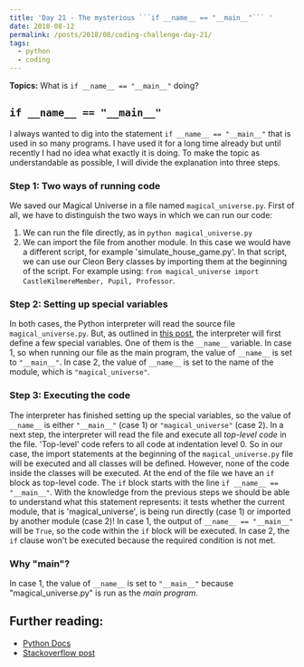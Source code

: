 ```yaml
---
title: 'Day 21 - The mysterious ```if __name__ == "__main__"``` '
date: 2018-08-12
permalink: /posts/2018/08/coding-challenge-day-21/
tags:
  - python
  - coding
---
```


**Topics:** What is ```if __name__ == "__main__"``` doing?

## ```if __name__ == "__main__"```

I always wanted to dig into the statement ```if __name__ == "__main__"``` that is used in so many programs. I have used it for a long time already but until recently I had no idea what exactly it is doing. To make the topic as understandable as possible, I will divide the explanation into three steps.

### Step 1: Two ways of running code

We saved our Magical Universe in a file named ```magical_universe.py```. First of all, we have to distinguish the two ways in which we can run our code:   
1. We can run the file directly, as in ```python magical_universe.py```   
2. We can import the file from another module. In this case we would have a different script, for example 'simulate_house_game.py'. In that script, we can use our Cleon Bery classes by importing them at the beginning of the script. For example using: ```from magical_universe import CastleKilmereMember, Pupil, Professor```.   
    
### Step 2: Setting up special variables

In both cases, the Python interpreter will read the source file ```magical_universe.py```. But, as outlined in [this post](https://stackoverflow.com/questions/419163/what-does-if-name-main-do), the interpreter will first define a few special variables. One of them is the ```__name__``` variable. In case 1, so when running our file as the main program, the value of ```__name__``` is set to ```"__main__"```. In case 2, the value of ```__name__``` is set to the name of the module, which is ```"magical_universe"```. 

### Step 3: Executing the code

The interpreter has finished setting up the special variables, so the value of ```__name__``` is either ```"__main__"``` (case 1) or ```"magical_universe"``` (case 2). In a next step, the interpreter will read the file and execute all *top-level code* in the file. 'Top-level' code refers to all code at indentation level 0. So in our case, the import statements at the beginning of the ```magical_universe.py``` file will be executed and all classes will be defined. However, none of the code inside the classes will be executed. At the end of the file we have an ```if``` block as top-level code. The ```if``` block starts with the line ```if __name__ == "__main__"```. With the knowledge from the previous steps we should be able to understand what this statement represents: it tests whether the current module, that is 'magical_universe', is being run directly (case 1) or imported by another module (case 2)! In case 1, the output of ```__name__ == "__main__"``` will be ```True```, so the code within the ```if``` block will be executed. In case 2, the ```if``` clause won't be executed because the required condition is not met.


### Why "main"?

In case 1, the value of ```__name__``` is set to ```"__main__"``` because "magical_universe.py" is run as the *main program*.



## Further reading:
- [Python Docs](https://docs.python.org/3/library/__main__.html)   
- [Stackoverflow post](https://stackoverflow.com/questions/419163/what-does-if-name-main-do)

